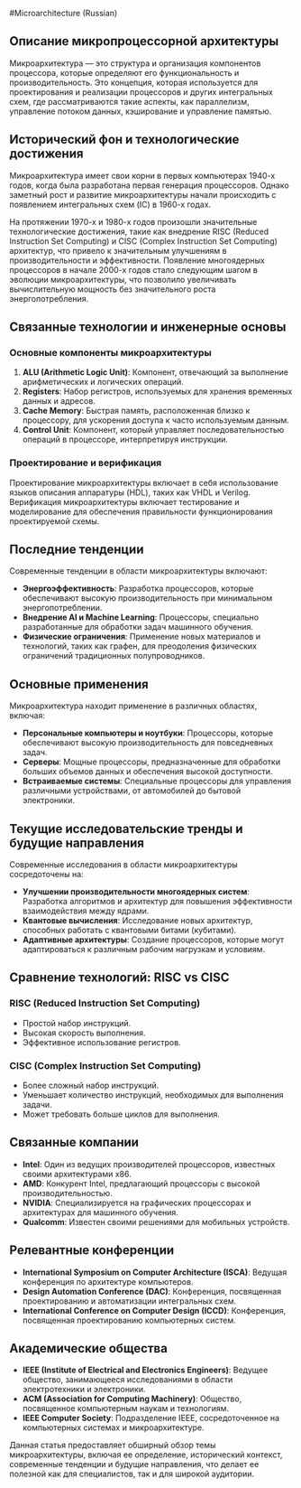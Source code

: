 #Microarchitecture (Russian)

## Описание микропроцессорной архитектуры

Микроархитектура — это структура и организация компонентов процессора, которые определяют его функциональность и производительность. Это концепция, которая используется для проектирования и реализации процессоров и других интегральных схем, где рассматриваются такие аспекты, как параллелизм, управление потоком данных, кэширование и управление памятью.

## Исторический фон и технологические достижения

Микроархитектура имеет свои корни в первых компьютерах 1940-х годов, когда была разработана первая генерация процессоров. Однако заметный рост и развитие микроархитектуры начали происходить с появлением интегральных схем (IC) в 1960-х годах. 

На протяжении 1970-х и 1980-х годов произошли значительные технологические достижения, такие как внедрение RISC (Reduced Instruction Set Computing) и CISC (Complex Instruction Set Computing) архитектур, что привело к значительным улучшениям в производительности и эффективности. Появление многоядерных процессоров в начале 2000-х годов стало следующим шагом в эволюции микроархитектуры, что позволило увеличивать вычислительную мощность без значительного роста энергопотребления.

## Связанные технологии и инженерные основы

### Основные компоненты микроархитектуры

1. **ALU (Arithmetic Logic Unit)**: Компонент, отвечающий за выполнение арифметических и логических операций.
2. **Registers**: Набор регистров, используемых для хранения временных данных и адресов.
3. **Cache Memory**: Быстрая память, расположенная близко к процессору, для ускорения доступа к часто используемым данным.
4. **Control Unit**: Компонент, который управляет последовательностью операций в процессоре, интерпретируя инструкции.

### Проектирование и верификация

Проектирование микроархитектуры включает в себя использование языков описания аппаратуры (HDL), таких как VHDL и Verilog. Верификация микроархитектуры включает тестирование и моделирование для обеспечения правильности функционирования проектируемой схемы.

## Последние тенденции

Современные тенденции в области микроархитектуры включают:

- **Энергоэффективность**: Разработка процессоров, которые обеспечивают высокую производительность при минимальном энергопотреблении.
- **Внедрение AI и Machine Learning**: Процессоры, специально разработанные для обработки задач машинного обучения.
- **Физические ограничения**: Применение новых материалов и технологий, таких как графен, для преодоления физических ограничений традиционных полупроводников.

## Основные применения

Микроархитектура находит применение в различных областях, включая:

- **Персональные компьютеры и ноутбуки**: Процессоры, которые обеспечивают высокую производительность для повседневных задач.
- **Серверы**: Мощные процессоры, предназначенные для обработки больших объемов данных и обеспечения высокой доступности.
- **Встраиваемые системы**: Специальные процессоры для управления различными устройствами, от автомобилей до бытовой электроники.

## Текущие исследовательские тренды и будущие направления

Современные исследования в области микроархитектуры сосредоточены на:

- **Улучшении производительности многоядерных систем**: Разработка алгоритмов и архитектур для повышения эффективности взаимодействия между ядрами.
- **Квантовые вычисления**: Исследование новых архитектур, способных работать с квантовыми битами (кубитами).
- **Адаптивные архитектуры**: Создание процессоров, которые могут адаптироваться к различным рабочим нагрузкам и условиям.

## Сравнение технологий: RISC vs CISC

### RISC (Reduced Instruction Set Computing)

- Простой набор инструкций.
- Высокая скорость выполнения.
- Эффективное использование регистров.

### CISC (Complex Instruction Set Computing)

- Более сложный набор инструкций.
- Уменьшает количество инструкций, необходимых для выполнения задачи.
- Может требовать больше циклов для выполнения.

## Связанные компании

- **Intel**: Один из ведущих производителей процессоров, известных своими архитектурами x86.
- **AMD**: Конкурент Intel, предлагающий процессоры с высокой производительностью.
- **NVIDIA**: Специализируется на графических процессорах и архитектурах для машинного обучения.
- **Qualcomm**: Известен своими решениями для мобильных устройств.

## Релевантные конференции

- **International Symposium on Computer Architecture (ISCA)**: Ведущая конференция по архитектуре компьютеров.
- **Design Automation Conference (DAC)**: Конференция, посвященная проектированию и автоматизации интегральных схем.
- **International Conference on Computer Design (ICCD)**: Конференция, посвященная проектированию компьютерных систем.

## Академические общества

- **IEEE (Institute of Electrical and Electronics Engineers)**: Ведущее общество, занимающееся исследованиями в области электротехники и электроники.
- **ACM (Association for Computing Machinery)**: Общество, посвященное компьютерным наукам и технологиям.
- **IEEE Computer Society**: Подразделение IEEE, сосредоточенное на компьютерных системах и микроархитектуре.

Данная статья предоставляет обширный обзор темы микроархитектуры, включая ее определение, исторический контекст, современные тенденции и будущие направления, что делает ее полезной как для специалистов, так и для широкой аудитории.